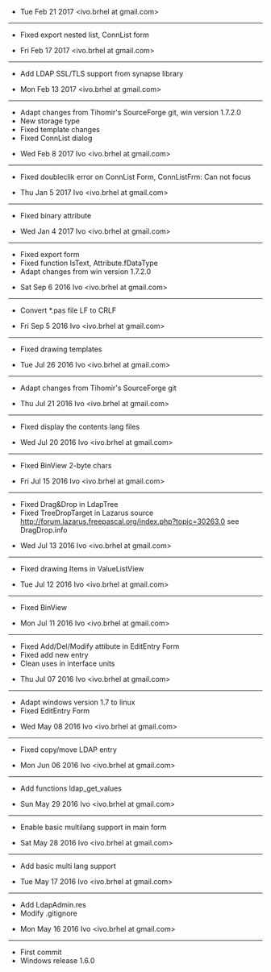 * Tue Feb 21 2017 <ivo.brhel at gmail.com>
---------------------
+ Fixed export nested list, ConnList form


* Fri Feb 17 2017 <ivo.brhel at gmail.com>
---------------------
+ Add LDAP SSL/TLS support from synapse library


* Mon Feb 13 2017 <ivo.brhel at gmail.com>
---------------------
+ Adapt changes from Tihomir's SourceForge git, win version 1.7.2.0
+ New storage type 
+ Fixed template changes
+ Fixed ConnList dialog


* Wed Feb 8 2017 Ivo <ivo.brhel at gmail.com>
---------------------
+ Fixed doubleclik error on ConnList Form, ConnListFrm: Can not focus


* Thu Jan 5 2017 Ivo <ivo.brhel at gmail.com>
---------------------
+ Fixed binary attribute


* Wed Jan 4 2017 Ivo <ivo.brhel at gmail.com>
---------------------
+ Fixed export form
+ Fixed function  IsText, Attribute.fDataType
+ Adapt changes from win version 1.7.2.0


* Sat Sep 6 2016 Ivo <ivo.brhel at gmail.com>
---------------------
+ Convert *.pas file LF to CRLF


* Fri Sep 5 2016 Ivo <ivo.brhel at gmail.com>
---------------------
+ Fixed drawing templates


* Tue Jul 26 2016 Ivo <ivo.brhel at gmail.com>
---------------------
+ Adapt changes from Tihomir's SourceForge git


* Thu Jul 21 2016 Ivo <ivo.brhel at gmail.com>
---------------------
+ Fixed display the contents lang files


* Wed Jul 20 2016  Ivo <ivo.brhel at gmail.com>
---------------------
+ Fixed BinView 2-byte chars


* Fri Jul 15 2016 Ivo <ivo.brhel at gmail.com>
---------------------
+ Fixed Drag&Drop in LdapTree
+ Fixed TreeDropTarget in Lazarus source
  http://forum.lazarus.freepascal.org/index.php?topic=30263.0 
  see DragDrop.info


* Wed Jul 13 2016 Ivo <ivo.brhel at gmail.com>
---------------------
+ Fixed drawing Items in ValueListView


* Tue Jul 12 2016 Ivo <ivo.brhel at gmail.com>
---------------------
+ Fixed BinView


* Mon Jul 11 2016 Ivo <ivo.brhel at gmail.com>
---------------------
+ Fixed Add/Del/Modify attibute in EditEntry Form
+ Fixed add new entry
+ Clean uses in interface units

* Thu Jul 07 2016 Ivo <ivo.brhel at gmail.com>
---------------------
+ Adapt windows version 1.7 to linux
+ Fixed EditEntry Form


* Wed May 08 2016 Ivo <ivo.brhel at gmail.com> 
---------------------
+ Fixed copy/move LDAP entry


* Mon Jun 06 2016 Ivo <ivo.brhel at gmail.com> 
---------------------
+ Add functions ldap_get_values


* Sun May 29 2016 Ivo <ivo.brhel at gmail.com> 
---------------------
+ Enable basic multilang support in main form


* Sat May 28 2016 Ivo <ivo.brhel at gmail.com> 
---------------------
+ Add basic multi lang support


* Tue May 17 2016 Ivo <ivo.brhel at gmail.com> 
---------------------
+ Add LdapAdmin.res
+ Modify .gitignore


* Mon May 16 2016 Ivo <ivo.brhel at gmail.com> 
---------------------
+ First commit 
+ Windows release 1.6.0
